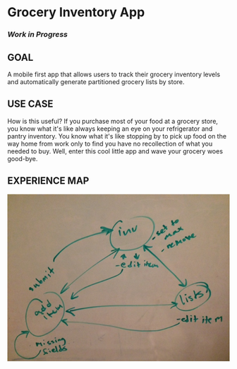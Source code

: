 # Grocery Inventory App

### *Work in Progress*

## GOAL
A mobile first app that allows users to track their grocery inventory levels and automatically generate partitioned grocery lists by store.

## USE CASE
How is this useful? If you purchase most of your food at a grocery store, you know what it's like always keeping an eye on your refrigerator and pantry inventory. You know what it's like stopping by to pick up food on the way home from work only to find you have no recollection of what you needed to buy. Well, enter this cool little app and wave your grocery woes good-bye.

## EXPERIENCE MAP
![experience map](./experience-map.jpg "experience map")
